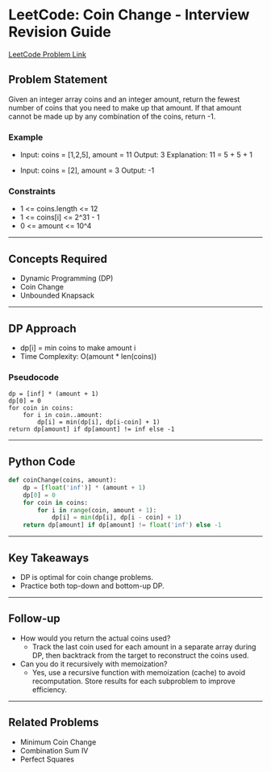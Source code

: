 # LeetCode: Coin Change - Interview Revision Guide

[LeetCode Problem Link](https://leetcode.com/problems/coin-change/description/)

## Problem Statement
Given an integer array coins and an integer amount, return the fewest number of coins that you need to make up that amount. If that amount cannot be made up by any combination of the coins, return -1.

### Example
- Input: coins = [1,2,5], amount = 11
  Output: 3
  Explanation: 11 = 5 + 5 + 1

- Input: coins = [2], amount = 3
  Output: -1

### Constraints
- 1 <= coins.length <= 12
- 1 <= coins[i] <= 2^31 - 1
- 0 <= amount <= 10^4

---

## Concepts Required
- Dynamic Programming (DP)
- Coin Change
- Unbounded Knapsack

---

## DP Approach
- dp[i] = min coins to make amount i
- Time Complexity: O(amount * len(coins))

### Pseudocode
```
dp = [inf] * (amount + 1)
dp[0] = 0
for coin in coins:
    for i in coin..amount:
        dp[i] = min(dp[i], dp[i-coin] + 1)
return dp[amount] if dp[amount] != inf else -1
```

---

## Python Code
```python
def coinChange(coins, amount):
    dp = [float('inf')] * (amount + 1)
    dp[0] = 0
    for coin in coins:
        for i in range(coin, amount + 1):
            dp[i] = min(dp[i], dp[i - coin] + 1)
    return dp[amount] if dp[amount] != float('inf') else -1
```

---

## Key Takeaways
- DP is optimal for coin change problems.
- Practice both top-down and bottom-up DP.

---

## Follow-up
- How would you return the actual coins used?
  - Track the last coin used for each amount in a separate array during DP, then backtrack from the target to reconstruct the coins used.
- Can you do it recursively with memoization?
  - Yes, use a recursive function with memoization (cache) to avoid recomputation. Store results for each subproblem to improve efficiency.

---

## Related Problems
- Minimum Coin Change
- Combination Sum IV
- Perfect Squares
